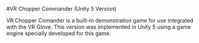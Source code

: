#VR Chopper Commander (Unity 5 Version)

VR Chopper Comander is a built-in demonstration game for use integrated with the VR Glove. This version was implemented in Unity 5 using a game engine specially developed for this game.
